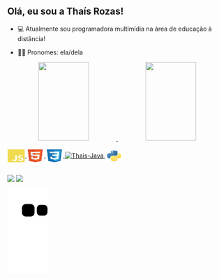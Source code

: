 ## Olá, eu sou a Thaís Rozas!

- 💻 Atualmente sou programadora multimídia na área de educação à distância!
<!-- - ⭐ Me aprofundando em Javascript...-->
- 🙆‍♀️ Pronomes: ela/dela

<div align="center">
  <a href="https://github.com/ThaisRozas">
  <img height="180em" width="48%" src="https://github-readme-stats.vercel.app/api?username=ThaisRozas&show_icons=true&theme=dracula&include_all_commits=true&count_private=true"/>
  <img height="180em" width="48%" src="https://github-readme-stats.vercel.app/api/top-langs/?username=ThaisRozas&count_private=true&langs_count=7&layout=compact&theme=dracula"/>
</div>


<div style="display: inline_block"><br>
  <img align="center" alt="Thais-Js" height="30" width="40" src="https://raw.githubusercontent.com/devicons/devicon/master/icons/javascript/javascript-plain.svg">
  <img align="center" alt="Thais-HTML" height="30" width="40" src="https://raw.githubusercontent.com/devicons/devicon/master/icons/html5/html5-original.svg">
  <img align="center" alt="Thais-CSS" height="30" width="40" src="https://raw.githubusercontent.com/devicons/devicon/master/icons/css3/css3-original.svg">
  <img align="center" alt="Thais-Java" height="30" width="40" src="https://cdn.jsdelivr.net/gh/devicons/devicon/icons/java/java-original-wordmark.svg">
  <img align="center" alt="Thais-Python" height="30" width="40" src="https://raw.githubusercontent.com/devicons/devicon/master/icons/python/python-original.svg">

</div>

## 

<div>

  <a href="mailto:thaisrozas@gmail.com" target="_blank"><img src="https://img.shields.io/badge/Gmail-D14836?style=for-the-badge&logo=gmail&logoColor=white" target="_blank"></a>
  <a href="https://www.linkedin.com/in/thais-rozas-teixeira/" target="_blank"><img src="https://img.shields.io/badge/LinkedIn-0077B5?style=for-the-badge&logo=linkedin&logoColor=white" target="_blank"></a>

  ![Snake animation](https://github.com/ThaisRozas/ThaisRozas/blob/output/github-contribution-grid-snake.svg)

</div>
